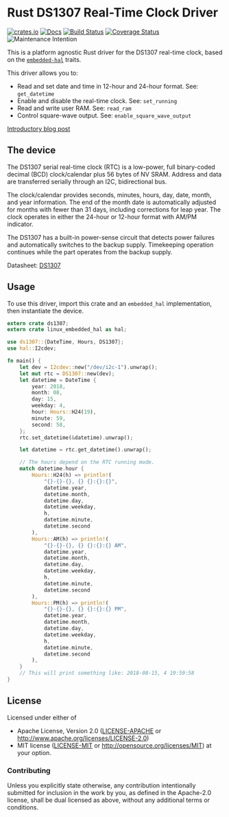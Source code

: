 # Rust DS1307 Real-Time Clock Driver

[![crates.io](https://img.shields.io/crates/v/ds1307.svg)](https://crates.io/crates/ds1307)
[![Docs](https://docs.rs/ds1307/badge.svg)](https://docs.rs/ds1307)
[![Build Status](https://travis-ci.org/eldruin/ds1307-rs.svg?branch=master)](https://travis-ci.org/eldruin/ds1307-rs)
[![Coverage Status](https://coveralls.io/repos/eldruin/ds1307-rs/badge.svg?branch=master)](https://coveralls.io/r/eldruin/ds1307-rs?branch=master)
![Maintenance Intention](https://img.shields.io/badge/maintenance-actively--developed-brightgreen.svg)

This is a platform agnostic Rust driver for the DS1307 real-time clock,
based on the [`embedded-hal`] traits.

[`embedded-hal`]: https://github.com/rust-embedded/embedded-hal

This driver allows you to:
- Read and set date and time in 12-hour and 24-hour format. See: `get_datetime`
- Enable and disable the real-time clock. See: `set_running`
- Read and write user RAM. See: `read_ram`
- Control square-wave output. See: `enable_square_wave_output`

[Introductory blog post](https://blog.eldruin.com/ds1307-real-time-clock-rtc-driver-in-rust/)

## The device

The DS1307 serial real-time clock (RTC) is a low-power, full binary-coded
decimal (BCD) clock/calendar plus 56 bytes of NV SRAM. Address and data are
transferred serially through an I2C, bidirectional bus.

The clock/calendar provides seconds, minutes, hours, day, date, month, and
year information. The end of the month date is automatically adjusted for months
with fewer than 31 days, including corrections for leap year. The clock
operates in either the 24-hour or 12-hour format with AM/PM indicator.

The DS1307 has a built-in power-sense circuit that detects power failures and
automatically switches to the backup supply.
Timekeeping operation continues while the part operates from the backup supply.

Datasheet: [DS1307](https://datasheets.maximintegrated.com/en/ds/DS1307.pdf)

## Usage

To use this driver, import this crate and an `embedded_hal` implementation,
then instantiate the device.

```rust
extern crate ds1307;
extern crate linux_embedded_hal as hal;

use ds1307::{DateTime, Hours, DS1307};
use hal::I2cdev;

fn main() {
    let dev = I2cdev::new("/dev/i2c-1").unwrap();
    let mut rtc = DS1307::new(dev);
    let datetime = DateTime {
        year: 2018,
        month: 08,
        day: 15,
        weekday: 4,
        hour: Hours::H24(19),
        minute: 59,
        second: 58,
    };
    rtc.set_datetime(&datetime).unwrap();

    let datetime = rtc.get_datetime().unwrap();

    // The hours depend on the RTC running mode.
    match datetime.hour {
        Hours::H24(h) => println!(
            "{}-{}-{}, {} {}:{}:{}",
            datetime.year,
            datetime.month,
            datetime.day,
            datetime.weekday,
            h,
            datetime.minute,
            datetime.second
        ),
        Hours::AM(h) => println!(
            "{}-{}-{}, {} {}:{}:{} AM",
            datetime.year,
            datetime.month,
            datetime.day,
            datetime.weekday,
            h,
            datetime.minute,
            datetime.second
        ),
        Hours::PM(h) => println!(
            "{}-{}-{}, {} {}:{}:{} PM",
            datetime.year,
            datetime.month,
            datetime.day,
            datetime.weekday,
            h,
            datetime.minute,
            datetime.second
        ),
    }
    // This will print something like: 2018-08-15, 4 19:59:58
}
```

## License

Licensed under either of

 * Apache License, Version 2.0 ([LICENSE-APACHE](LICENSE-APACHE) or
   http://www.apache.org/licenses/LICENSE-2.0)
 * MIT license ([LICENSE-MIT](LICENSE-MIT) or
   http://opensource.org/licenses/MIT) at your option.

### Contributing

Unless you explicitly state otherwise, any contribution intentionally submitted
for inclusion in the work by you, as defined in the Apache-2.0 license, shall
be dual licensed as above, without any additional terms or conditions.

